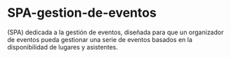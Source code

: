 # SPA-gestion-de-eventos
(SPA) dedicada a la gestión de eventos, diseñada para que un organizador de eventos pueda gestionar una serie de eventos basados en la disponibilidad de lugares y asistentes.
